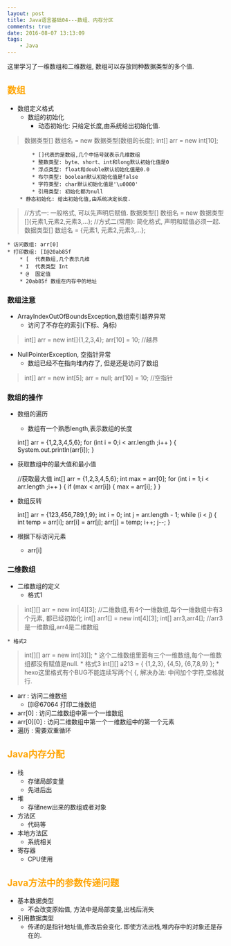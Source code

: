 ```yaml
---
layout: post
title: Java语言基础04---数组、内存分区
comments: true
date: 2016-08-07 13:13:09
tags:
	- Java
---
```


这里学习了一维数组和二维数组, 数组可以存放同种数据类型的多个值.
<!--more-->
## <font color=orange>数组</font>
* 数组定义格式
	* 数组的初始化
		* 动态初始化: 只给定长度,由系统给出初始化值.
>	数据类型[] 数组名 = new 数据类型[数组的长度];
>	int[] arr = new int[10];

			* []代表的是数组,几个中括号就表示几维数组
			* 整数类型: byte、short、int和long默认初始化值是0
			* 浮点类型: float和double默认初始化值是0.0
			* 布尔类型: boolean默认初始化值是false
			* 字符类型: char默认初始化值是'\u0000'
			* 引用类型: 初始化都为null
		* 静态初始化: 给出初始化值,由系统决定长度.
>	//方式一: 一般格式, 可以先声明后赋值.
>	数据类型[] 数组名 = new 数据类型[]{元素1,元素2,元素3,...};
>	//方式二(常用): 简化格式, 声明和赋值必须一起.
>	数据类型[] 数组名 = {元素1, 元素2,元素3,...};

	* 访问数组: arr[0]
	* 打印数组: [I@20ab85f
		* [  代表数组,几个表示几维
		* I  代表类型 Int
		* @	 固定值
		* 20ab85f 数组在内存中的地址

### 数组注意
* ArrayIndexOutOfBoundsException,数组索引越界异常
	* 访问了不存在的索引(下标、角标)
>	int[] arr = new int[]{1,2,3,4};
	arr[10] = 10; //越界
* NullPointerException, 空指针异常
	* 数组已经不在指向堆内存了, 但是还是访问了数组
>	int[] arr = new int[5];
arr = null;
arr[10] = 10;  //空指针

### 数组的操作
* 数组的遍历
	* 数组有一个熟悉length,表示数组的长度


	int[] arr = {1,2,3,4,5,6};
	for (int i = 0;i < arr.length ;i++ ) {
		System.out.println(arr[i]);
	}

* 获取数组中的最大值和最小值


	//获取最大值
	int[] arr = {1,2,3,4,5,6};
	int max = arr[0];
		for (int i = 1;i < arr.length ;i++ ) {
			if (max < arr[i]) {
				max = arr[i];
			}
		}

* 数组反转


	int[] arr = {123,456,789,1,9};
	int i = 0;
	int j = arr.length - 1;
	while (i < j) {
		int temp = arr[i];
		arr[i] = arr[j];
		arr[j] = temp;
		i++;
		j--;
	}
* 根据下标访问元素
	* arr[i]


### 二维数组
* 二维数组的定义
	* 格式1
>	int[][] arr = new int[4][3]; //二维数组,有4个一维数组,每个一维数组中有3个元素, 都已经初始化
int[] arr1[] = new int[4][3];
int[] arr3,arr4[];  //arr3是一维数组,arr4是二维数组

	* 格式2
>	int[][] arr = new int[3][];
		* 这个二维数组里面有三个一维数组,每个一维数组都没有赋值是null.
	* 格式3
>	int[][] a213 = { {1,2,3}, {4,5}, {6,7,8,9} }; 
		* hexo这里格式有个BUG不能连续写两个{ {, 解决办法: 中间加个字符,空格就行.

* arr : 访问二维数组
	* [[I@67064  打印二维数组
* arr[0] : 访问二维数组中第一个一维数组
* arr[0][0] : 访问二维数组中第一个一维数组中的第一个元素
* 遍历 : 需要双重循环

## <font color=orange>Java内存分配</font>
* 栈
	* 存储局部变量
	* 先进后出
* 堆
	* 存储new出来的数组或者对象
* 方法区
	* 代码等
* 本地方法区
	* 系统相关
* 寄存器
	* CPU使用

## <font color=orange>Java方法中的参数传递问题</font>
* 基本数据类型
	* 不会改变原始值, 方法中是局部变量,出栈后消失
* 引用数据类型
	* 传递的是指针地址值,修改后会变化. 即使方法出栈,堆内存中的对象还是存在的.